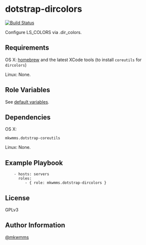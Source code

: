 dotstrap-dircolors
=========
[![Build Status](https://travis-ci.org/mkwmms/ansible-dotstrap-dircolors.svg)](https://travis-ci.org/mkwmms/ansible-dotstrap-dircolors)

Configure LS_COLORS via .dir_colors. 

Requirements
------------

OS X: [homebrew] and the latest XCode tools (to install `coreutils` for `dircolors`)

Linux: None.

Role Variables
--------------

See [default variables].

Dependencies
------------

OS X:

```
mkwmms.dotstrap-coreutils
```

Linux: None.

Example Playbook
----------------

```
    - hosts: servers
      roles:
         - { role: mkwmms.dotstrap-dircolors }
```

License
-------

GPLv3

Author Information
------------------

[@mkwmms]

[@mkwmms]: https://github.com/mkwmms
[dotstrap]: https://github.com/mkwmms/dotstrap
[homebrew]: https://github.com/Homebrew/homebrew
[files]: files/
[default variables]: defaults/main.yml
[variables]: vars/main.yml
[zsh]: http://zsh.sourceforge.net
[fish]: http://fishshell.com/
